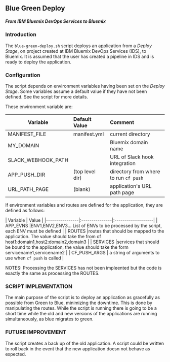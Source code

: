 ## Blue Green Deploy
##### From IBM Bluemix DevOps Services to Bluemix

### Introduction

The ```blue-green-deploy.sh``` script deploys an application from a _Deploy Stage_, on project created at IBM Bluemix DevOps Services (IDS), to Bluemix. It is assumed that the user has created a pipeline in IDS and is ready to deploy the application.

### Configuration
The script depends on environment variables having been set on the _Deploy Stage_. Some variables assume a default value if they have not been defined. See the script for more details.

These environment variable are:

|  Variable             |  Default Value  | Comment            |
|-----------------------|:--------------- |:-------------------|
| MANIFEST_FILE         | manifest.yml    | current directory  |
| MY_DOMAIN             |                 | Bluemix domain name     |
| SLACK_WEBHOOK_PATH    |                 | URL of Slack hook integration |
| APP_PUSH_DIR          | (top level dir) | directory from where to run ```cf push```|
| URL_PATH_PAGE         |  (blank)        | application's URL path page |

If environment variables and routes are defined for the application, they are defined as follows:

|  Variable      |  Value                              |
|----------------|:---------------|:-------------------|
| APP_EVNS       |ENV1,ENV2,ENV3... List of ENVs to be processed by the script, each ENV must be defined |
| ROUTES         |routes that should be mapped to the application. The value should take the from of  host1:domain1,host2:domain2,domain3 |
| SERVICES       |services that should be bound to the application, the value should take the form servicename1,servicename2                   |
| CF_PUSH_ARGS | a string of arguments to use when ```cf push``` is called                    |


NOTES: Processing the SERVICES has not been impleented but the code is exactly the same as processing the ROUTES.

### SCRIPT IMPLEMENTATION

The main purpose of the script is to deploy an application as gracefully as possible from Green to Blue, minimizing the downtime. This is done by manipulating the routes. While the script is running there is going to be a short time while the old and new versions of the applications are running simultaneously, as blue migrates to green. 

### FUTURE IMPROVEMENT

The script creates a back up of the old application. A script could be written to roll back in the event that the new application doesn not behave as expected. 
